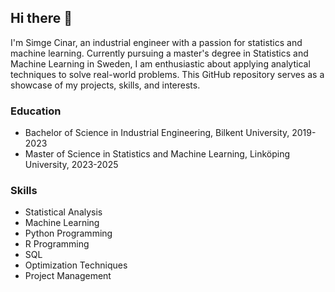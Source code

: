 ## Hi there 👋

I'm Simge Cinar, an industrial engineer with a passion for statistics and machine learning. Currently pursuing a master's degree in Statistics and Machine Learning in Sweden, I am enthusiastic about applying analytical techniques to solve real-world problems. This GitHub repository serves as a showcase of my projects, skills, and interests.

### Education

- Bachelor of Science in Industrial Engineering, Bilkent University, 2019-2023
- Master of Science in Statistics and Machine Learning, Linköping University, 2023-2025

### Skills

- Statistical Analysis
- Machine Learning
- Python Programming
- R Programming
- SQL
- Optimization Techniques
- Project Management

<!--
**simgeecnr/simgeecnr** is a ✨ _special_ ✨ repository because its `README.md` (this file) appears on your GitHub profile.

Here are some ideas to get you started:

- 🔭 I’m currently working on ...
- 🌱 I’m currently learning ...
- 👯 I’m looking to collaborate on ...
- 🤔 I’m looking for help with ...
- 💬 Ask me about ...
- 📫 How to reach me: ...
- 😄 Pronouns: ...
- ⚡ Fun fact: ...
-->
